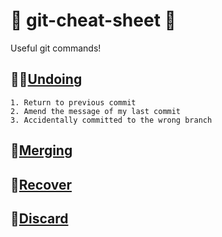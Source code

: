 # :steam_locomotive: git-cheat-sheet :steam_locomotive:
Useful git commands!

## :man_facepalming:[Undoing](undoing.md)
	1. Return to previous commit
	2. Amend the message of my last commit
	3. Accidentally committed to the wrong branch
## :couple_with_heart:[Merging](merging.md)
## :pray:[Recover](recover.md)
## :poop:[Discard](discard.md)